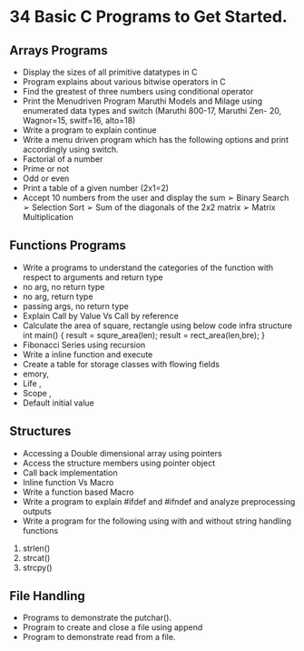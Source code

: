 # 34 Basic C Programs to Get Started.

## Arrays Programs
- Display the sizes of all primitive datatypes in C
- Program explains about various bitwise operators in C
- Find the greatest of three numbers using conditional operator
- Print the Menudriven Program Maruthi Models and Milage using enumerated
data types and switch
(Maruthi 800-17, Maruthi Zen- 20, Wagnor=15, switf=16, alto=18)
-  Write a program to explain continue
- Write a menu driven program which has the following options and print
accordingly using switch.
- Factorial of a number
- Prime or not
- Odd or even
- Print a table of a given number (2x1=2)
- Accept 10 numbers from the user and display the sum
➢ Binary Search
➢ Selection Sort
➢ Sum of the diagonals of the 2x2 matrix
➢ Matrix Multiplication

## Functions Programs
-  Write a programs to understand the categories of the function with
respect to arguments and return type
- no arg, no return type
-  no arg, return type
-  passing args, no return type
-  Explain Call by Value Vs Call by reference
-  Calculate the area of square, rectangle using below code infra structure
int main()
{
result = squre_area(len);
result = rect_area(len,bre);
}
-  Fibonacci Series using recursion
-  Write a inline function and execute
-  Create a table for storage classes with flowing fields
-  emory,
-  Life ,
-  Scope ,
-  Default initial value

## Structures

- Accessing a Double dimensional array using pointers
- Access the structure members using pointer object
- Call back implementation
- Inline function Vs Macro
- Write a function based Macro
- Write a program to explain #ifdef and #ifndef and analyze
preprocessing outputs
- Write a program for the following using with and without string
handling functions
1. strlen()
2. strcat()
3. strcpy()


## File Handling 

-  Programs to demonstrate the putchar().
- Program to create and close a file using append
- Program to demonstrate read from a file.
